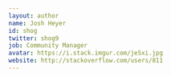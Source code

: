 ```yaml
---
layout: author
name: Josh Heyer
id: shog
twitter: shog9
job: Community Manager
avatar: https://i.stack.imgur.com/jeSxi.jpg
website: http://stackoverflow.com/users/811
---
```

